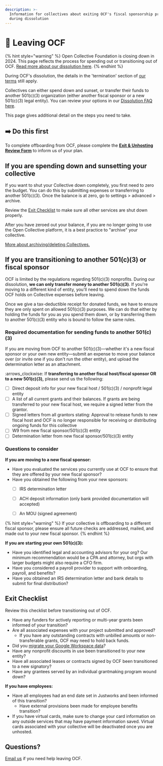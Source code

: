 ```yaml
---
description: >-
  Information for collectives about exiting OCF's fiscal sponsorship program
  during dissolution
---
```


# 🛑 Leaving OCF

{% hint style="warning" %}
Open Collective Foundation is closing down in 2024. This page reflects the process for spending out or transitioning out of OCF. [Read more about our dissolution here](./).
{% endhint %}

During OCF's dissolution, the details in the 'termination' section of [our terms](https://opencollective.com/foundation/terms) still apply.

Collectives can either spend down and sunset, or transfer their funds to another 501(c)(3) organization (either another fiscal sponsor or a new 501(c)(3) legal entity). You can review your options in our [Dissolution FAQ here](https://docs.opencollective.foundation/#what-are-our-options).&#x20;

This page gives additional detail on the steps you need to take.

## ➡️ Do this first

To complete offboarding from OCF, please complete the [**Exit & Unhosting Review Form**](https://docs.google.com/forms/d/e/1FAIpQLSeqCKSSKFIw5laas7S2lWjAH6ia\_G-790Y5rU1Kfz2ZLCHjVg/viewform) to inform us of your plan.

## If you are spending down and sunsetting your collective

If you want to shut your Collective down completely, you first need to zero the budget. You can do this by submitting expenses or transferring to another 501(c)(3). Once the balance is at zero, go to settings > advanced > archive.

Review the [Exit Checklist](leaving-ocf.md#exit-checklist) to make sure all other services are shut down properly.&#x20;

After you have zeroed out your balance, if you are no longer going to use the Open Collective platform, it is a best practice to "archive" your collective.

[More about archiving/deleting Collectives.](https://docs.opencollective.com/help/collectives/collective-settings/closing-a-collective)

## If you are transitioning to another 501(c)(3) or fiscal sponsor

OCF is limited by the regulations regarding 501(c)(3) nonprofits. During our dissolution, **we can only transfer money to another 501(c)(3)**. If you're moving to a different kind of entity, you'll need to spend down the funds OCF holds on Collective expenses before leaving.

Once we give a tax-deductible receipt for donated funds, we have to ensure they are only spent on allowed 501(c)(3) purposes. We can do that either by holding the funds for you as you spend them down, or by transferring them to another 501(c)(3) entity who is bound to follow the same rules.

### Required documentation for sending funds to another 501(c)(3)

If you are moving from OCF to another 501(c)(3)—whether it's a new fiscal sponsor or your own new entity—submit an expense to move your balance over (or invite one if you don't run the other entity), and upload the determination letter as an attachment.

:arrows\_clockwise: If **transferring to another fiscal host/fiscal sponsor OR to a new 501(c)(3),** please send us the following:

* [ ] Direct deposit info for your new fiscal host / 501(c)(3) / nonprofit legal entity
* [ ] A list of all current grants and their balances. If grants are being transferred to your new fiscal host, we require a signed letter from the grantor.
* [ ] Signed letters from all grantors stating: Approval to release funds to new fiscal host and OCF is no longer responsible for receiving or distributing ongoing funds for this collective
* [ ] W9 from new fiscal sponsor/501(c)(3) entity
* [ ] Determination letter from new fiscal sponsor/501(c)(3) entity

### Questions to consider

**If you are moving to a new fiscal sponsor:**

* Have you evaluated the services you currently use at OCF to ensure that they are offered by your new fiscal sponsor?
* Have you obtained the following from your new sponsors:
  * [ ] IRS determination letter
  * [ ] ACH deposit information (only bank provided documentation will accepted)
  * [ ] An MOU (signed agreement)



{% hint style="warning" %}
If your collective is offboarding to a different fiscal sponsor, please ensure all future checks are addressed, mailed, and made out to your new fiscal sponsor.
{% endhint %}

**If you are starting your own 501(c)(3):**

* Have you identified legal and accounting advisors for your org? Our minimum recommendation would be a CPA and attorney, but orgs with larger budgets might also require a CFO firm.
* Have you considered a payroll provider to support with onboarding, payroll, and benefits?
* Have you obtained an IRS determination letter and bank details to submit for final distribution?

## **Exit Checklist**

Review this checklist before transitioning out of OCF.&#x20;

* Have any funders for actively reporting or multi-year grants been informed of your transition?
* Are all associated expenses with your project submitted and approved?
  * If you have any outstanding contracts with unbilled amounts or non-transferable grants, OCF may need to hold back funds.
* Did you [migrate your Google Workspace data](https://docs.opencollective.foundation/#what-happens-to-our-google-workspace-email-drive-etc.-can-i-transfer-it)?&#x20;
* Have any nonprofit discounts in use been transitioned to your new entity?
* Have all associated leases or contracts signed by OCF been transitioned to a new signatory?
* Have any grantees served by an individual grantmaking program wound down?

**If you have employees:**

* Have all employees had an end date set in Justworks and been informed of this transition?
  * Have external provisions been made for employee benefits transition?
* If you have virtual cards, make sure to change your card information on any outside services that may have payment information saved. Virtual cards associated with your collective will be deactivated once you are unhosted.

## **Questions?**

[Email us](mailto:generalinquiries@opencollective.org) if you need help leaving OCF.
